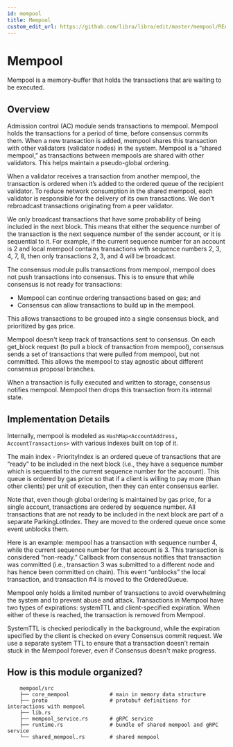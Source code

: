 ```yaml
---
id: mempool
title: Mempool
custom_edit_url: https://github.com/libra/libra/edit/master/mempool/README.md
---
```

# Mempool

Mempool is a memory-buffer that holds the transactions that are waiting to be executed.

## Overview

Admission control (AC) module sends transactions to mempool. Mempool holds the transactions for a period of time, before consensus commits them. When a new transaction is added, mempool shares this transaction with other validators (validator nodes) in the system. Mempool is a “shared mempool,” as transactions between mempools are shared with other validators. This helps maintain a pseudo-global ordering.

When a validator receives a transaction from another mempool, the transaction is ordered when it’s added to the ordered queue of the recipient validator. To reduce network consumption in the shared mempool, each validator is responsible for the delivery of its own transactions. We don't rebroadcast transactions originating from a peer validator.

We only broadcast transactions that have some probability of being included in the next block. This means that either the sequence number of the transaction is the next sequence number of the sender account, or it is sequential to it. For example, if the current sequence number for an account is 2 and local mempool contains transactions with sequence numbers 2, 3, 4, 7, 8, then only transactions 2, 3, and 4 will be broadcast.

The consensus module pulls transactions from mempool, mempool does not push transactions into consensus. This is to ensure that while consensus is not ready for transactions:

* Mempool can continue ordering transactions based on gas; and
* Consensus can allow transactions to build up in the mempool.

This allows transactions to be grouped into a single consensus block, and prioritized by gas price.

Mempool doesn't keep track of transactions sent to consensus. On each get_block request (to pull a block of transaction from mempool), consensus sends a set of transactions that were pulled from mempool, but not committed. This allows the mempool to stay agnostic about different consensus proposal branches.

When a transaction is fully executed and written to storage, consensus notifies mempool. Mempool then drops this transaction from its internal state.

## Implementation Details

Internally, mempool is modeled as `HashMap<AccountAddress, AccountTransactions>` with various indexes built on top of it.

The main index - PriorityIndex is an ordered queue of transactions that are “ready” to be included in the next block (i.e., they have a sequence number which is sequential to the current sequence number for the account). This queue is ordered by gas price so that if a client is willing to pay more (than other clients) per unit of execution, then they can enter consensus earlier.

Note that, even though global ordering is maintained by gas price, for a single account, transactions are ordered by sequence number. All transactions that are not ready to be included in the next block are part of a separate ParkingLotIndex. They are moved to the ordered queue once some event unblocks them.

Here is an example: mempool has a transaction with sequence number 4, while the current sequence number for that account is 3. This transaction is considered “non-ready.” Callback from consensus notifies that transaction was committed (i.e., transaction 3 was submitted to a different node and has hence been committed on chain). This event “unblocks” the local transaction, and transaction #4 is moved to the OrderedQueue.

Mempool only holds a limited number of transactions to avoid overwhelming the system and to prevent abuse and attack. Transactions in Mempool have two types of expirations: systemTTL and client-specified expiration. When either of these is reached, the transaction is removed from Mempool.

SystemTTL is checked periodically in the background, while the expiration specified by the client is checked on every Consensus commit request. We use a separate system TTL to ensure that a transaction doesn’t remain stuck in the Mempool forever, even if Consensus doesn't make progress.

## How is this module organized?
```
    mempool/src
    ├── core_mempool             # main in memory data structure
    ├── proto                    # protobuf definitions for interactions with mempool
    ├── lib.rs
    ├── mempool_service.rs       # gRPC service
    ├── runtime.rs               # bundle of shared mempool and gRPC service
    └── shared_mempool.rs        # shared mempool
```
